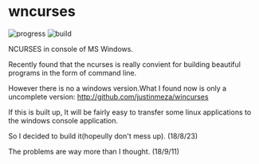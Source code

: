 # wncurses
![progress](http://progressed.io/bar/25?title=progress)
![build](https://img.shields.io/badge/build-passed-brightgreen.svg)

NCURSES in console of MS Windows.

Recently found that the ncurses is really convient for building beautiful programs in the form of command line.

However there is no a windows version.What I found now is only a uncomplete version: <http://github.com/justinmeza/wincurses>

If this is built up, It will be fairly easy to transfer some linux applications to the windows console application.

So I decided to build it(hopeully don't mess up). (18/8/23)

The problems are way more than I thought. (18/9/11)